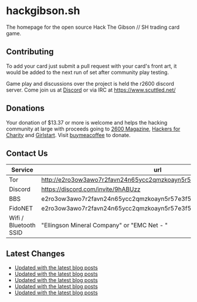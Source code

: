 # hackgibson.sh
The homepage for the open source Hack The Gibson // SH trading card game.


## Contributing

To add your card just submit a pull request with your card's front art, it would be added to the next run of set after community play testing.

Game play and discussions over the project is held the r2600 discord server. Come join us at [Discord](https://discord.com/invite/9hABUzz) or via IRC at https://www.scuttled.net/


## Donations

Your donation of $13.37 or more is welcome and helps the hacking community at large with proceeds going to [2600 Magazine](https://2600.com/), [Hackers for Charity](https://hackersforcharity.org) and [Girlstart](https://girlstart.org).  Visit [buymeacoffee](https://www.buymeacoffee.com/hackgibson.sh) to donate.


## Contact Us

Service | url
-|-
Tor | http://e2ro3ow3awo7r2favn24n65ycc2qmzkoayn5r57e3f56nvjwdcgg32ad.onion
Discord | https://discord.com/invite/9hABUzz
BBS | e2ro3ow3awo7r2favn24n65ycc2qmzkoayn5r57e3f56nvjwdcgg32ad.onion:23
FidoNET | e2ro3ow3awo7r2favn24n65ycc2qmzkoayn5r57e3f56nvjwdcgg32ad.onion:24554
Wifi / Bluetooth SSID | "Ellingson Mineral Company" or "EMC Net - <fidonet address>"

## Latest Changes
<!-- BLOG-POST-LIST:START -->
- [Updated with the latest blog posts](https://github.com/DFW2600/hackgibson.sh/commit/1d8ab83ed6cb1798e7f47108711eda4b81683a0c)
- [Updated with the latest blog posts](https://github.com/DFW2600/hackgibson.sh/commit/e123f0e5d76ddbb871ca9d1e2922ab877ec1b381)
- [Updated with the latest blog posts](https://github.com/DFW2600/hackgibson.sh/commit/07e976257487a8e1c600503705bb3df97dfd3c24)
- [Updated with the latest blog posts](https://github.com/DFW2600/hackgibson.sh/commit/aaa706378aadc4e1d2915b4b1007c909c08c43e7)
- [Updated with the latest blog posts](https://github.com/DFW2600/hackgibson.sh/commit/c7521f47b7bc49f003e17cfb816db5606c7d5dc4)
<!-- BLOG-POST-LIST:END -->
